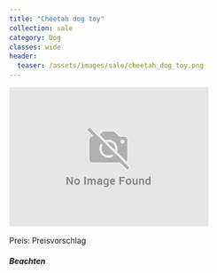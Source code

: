 ```yaml
---
title: "Cheetah dog toy"
collection: sale
category: Dog
classes: wide
header: 
  teaser: /assets/images/sale/cheetah_dog_toy.png
---
```




<img src="/assets/images/sale/cheetah_dog_toy.png" alt="Cheetah dog toy">

Preis: Preisvorschlag

##### Beachten
